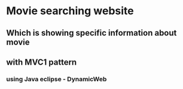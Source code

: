 # Movie searching website
## Which is showing specific information about movie
## with MVC1 pattern
### using Java eclipse - DynamicWeb
